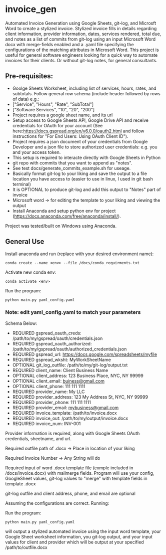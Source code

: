 # invoice_gen

Automated Invoice Generation using Google Sheets, git-log, and Microsft Word to create a
stylized invoice. Stylized invoice fills in details regarding client information,
provider information, dates, services rendered, total due, and notes as a list of
commits from git-log using an input Microsoft Word docx with merge-fields enabled and
a .yaml file specifying the configurations of the matching attributes in Microsoft Word.
This project is useful for general software engineers looking for a quick way to
automate invoices for their clients. Or without git-log notes, for general consultants.

## Pre-requisites:

- Goolge Sheets Worksheet, including list of services, hours, rates, and subtotals.
Follow general row schema (include header followed by rows of data) e.g.:
- ["Service", "Hours", "Rate", "SubTotal"]
- ["Software Services", "10", "20", "200"]
- Project requires a google sheet name, and its url
- Setup access to Google Sheets API, Google Drive API and receive credentials
for OAuth for your account (See here:https://docs.gspread.org/en/v6.0.0/oauth2.html and
follow instructions for "For End Users: Using OAuth Client ID").
- Project requires a json document of your credentials from Google Developer and a json
file to store authorized user credentials: e.g. you and your access token.
- This setup is required to interacte directly with Google Sheets in Python
- git repo with commits that you want to append as "notes".
- See test docs/generate_commits_example.sh for useage.
- Basically format git-log to your liking and save the output to a file location
you have access to (easier to use in linux, I used in git bash terminal)
- It is OPTIONAL to produce git-log and add this output to "Notes" part of invoice
- Microsoft word -> for editing the template to your liking and viewing the output
- Install Anaconda and setup python env for project (https://docs.anaconda.com/free/anaconda/install/).

Project was tested/built on Windows using Anaconda.

## General Use

Install anaconda and run (replace <env> with your desired environment name):

```
conda create --name <env> --file /docs/conda_requirments.txt
```

Activate new conda env:

```
conda activate <env>
```

Run the program:

```
python main.py yaml_config.yaml
```

### Note: edit yaml_config.yaml to match your parameters

Schema Below:
- REQUIRED gspread_oauth_creds: /path/to/my/gspread/oauth/credentials.json
- REQUIRED gspread_oauth_authorized: /path/to/my/gspread/oauth/authorized_credentials.json
- REQUIRED gspread_url: https://docs.google.com/spreadsheets/myfile
- REQUIRED gspread_wksht: MyWorkSheetName
- OPTIONAL git_log_outfile: /path/to/my/git-log/output.txt
- REQUIRED client_name: Client Business Name
- OPTIONAL client_address: 123 Business Place, NYC, NY 99999
- OPTIONAL client_email: buiness@gmail.com
- OPTIONAL client_phone: 111 111 1111
- REQUIRED provider_name: My LLC
- REQUIRED provider_address: 123 My Address St, NYC, NY 99999
- REQUIRED provider_phone: 111 111 1111
- REQUIRED provider_email: mybusiness@gmail.com
- REQUIRED invoice_template: /path/to/invoice.docx
- REQUIRED invoice_out: /path/to/my/output/invoice.docx
- REQUIRED invoice_num: INV-001

Provider information is required, along with Google Sheets OAuth credentials, sheetname,
and url.

Required outfile path of .docx -> Place in location of your liking

Required Invoice Number -> Any String will do

Required input of word .docx template file (exmple included in /docs/invoice.docx) with
mailmerge fields. Program will use your config, GoogleSheet values, git-log values
to "merge" with template fields in template .docx

git-log outfile and client address, phone, and email are optional

Assuming the configurations are correct. Running:

Run the program:

```
python main.py yaml_config.yaml
```

will output a stylized automated invoice using the input word template, your Google
Sheet worksheet information, you git-log output, and your input values for client
and provider which will be output at your specified /path/to/outfile.docx
